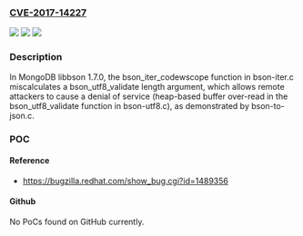 ### [CVE-2017-14227](https://cve.mitre.org/cgi-bin/cvename.cgi?name=CVE-2017-14227)
![](https://img.shields.io/static/v1?label=Product&message=n%2Fa&color=blue)
![](https://img.shields.io/static/v1?label=Version&message=n%2Fa&color=blue)
![](https://img.shields.io/static/v1?label=Vulnerability&message=n%2Fa&color=brighgreen)

### Description

In MongoDB libbson 1.7.0, the bson_iter_codewscope function in bson-iter.c miscalculates a bson_utf8_validate length argument, which allows remote attackers to cause a denial of service (heap-based buffer over-read in the bson_utf8_validate function in bson-utf8.c), as demonstrated by bson-to-json.c.

### POC

#### Reference
- https://bugzilla.redhat.com/show_bug.cgi?id=1489356

#### Github
No PoCs found on GitHub currently.

